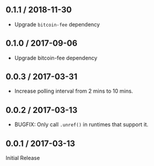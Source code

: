 0.1.1 / 2018-11-30
------------------

- Upgrade `bitcoin-fee` dependency

0.1.0 / 2017-09-06
------------------

- Upgrade bitcoin-fee dependency

0.0.3 / 2017-03-31
------------------
- Increase polling interval from 2 mins to 10 mins.

0.0.2 / 2017-03-13
------------------

- BUGFIX: Only call `.unref()` in runtimes that support it.

0.0.1 / 2017-03-13
------------------

Initial Release
